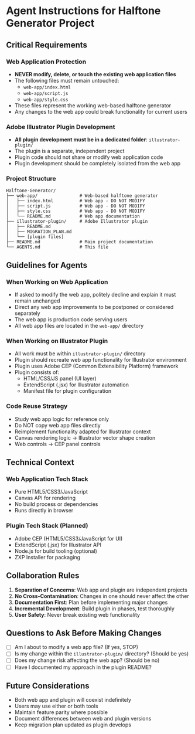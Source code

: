 # Agent Instructions for Halftone Generator Project

## Critical Requirements

### Web Application Protection
- **NEVER modify, delete, or touch the existing web application files**
- The following files must remain untouched:
  - `web-app/index.html`
  - `web-app/script.js`
  - `web-app/style.css`
- These files represent the working web-based halftone generator
- Any changes to the web app could break functionality for current users

### Adobe Illustrator Plugin Development
- **All plugin development must be in a dedicated folder**: `illustrator-plugin/`
- The plugin is a separate, independent project
- Plugin code should not share or modify web application code
- Plugin development should be completely isolated from the web app

### Project Structure
```
Halftone-Generator/
├── web-app/                # Web-based halftone generator
│   ├── index.html          # Web app - DO NOT MODIFY
│   ├── script.js           # Web app - DO NOT MODIFY
│   ├── style.css           # Web app - DO NOT MODIFY
│   └── README.md           # Web app documentation
├── illustrator-plugin/     # Adobe Illustrator plugin
│   ├── README.md
│   ├── MIGRATION_PLAN.md
│   └── [plugin files]
├── README.md               # Main project documentation
└── AGENTS.md               # This file
```

## Guidelines for Agents

### When Working on Web Application
- If asked to modify the web app, politely decline and explain it must remain unchanged
- Direct any web app improvements to be postponed or considered separately
- The web app is production code serving users
- All web app files are located in the `web-app/` directory

### When Working on Illustrator Plugin
- All work must be within `illustrator-plugin/` directory
- Plugin should recreate web app functionality for Illustrator environment
- Plugin uses Adobe CEP (Common Extensibility Platform) framework
- Plugin consists of:
  - HTML/CSS/JS panel (UI layer)
  - ExtendScript (.jsx) for Illustrator automation
  - Manifest file for plugin configuration

### Code Reuse Strategy
- Study web app logic for reference only
- Do NOT copy web app files directly
- Reimplement functionality adapted for Illustrator context
- Canvas rendering logic → Illustrator vector shape creation
- Web controls → CEP panel controls

## Technical Context

### Web Application Tech Stack
- Pure HTML5/CSS3/JavaScript
- Canvas API for rendering
- No build process or dependencies
- Runs directly in browser

### Plugin Tech Stack (Planned)
- Adobe CEP (HTML5/CSS3/JavaScript for UI)
- ExtendScript (.jsx) for Illustrator API
- Node.js for build tooling (optional)
- ZXP Installer for packaging

## Collaboration Rules

1. **Separation of Concerns**: Web app and plugin are independent projects
2. **No Cross-Contamination**: Changes in one should never affect the other
3. **Documentation First**: Plan before implementing major changes
4. **Incremental Development**: Build plugin in phases, test thoroughly
5. **User Safety**: Never break existing web functionality

## Questions to Ask Before Making Changes

- [ ] Am I about to modify a web app file? (If yes, STOP)
- [ ] Is my change within the `illustrator-plugin/` directory? (Should be yes)
- [ ] Does my change risk affecting the web app? (Should be no)
- [ ] Have I documented my approach in the plugin README?

## Future Considerations

- Both web app and plugin will coexist indefinitely
- Users may use either or both tools
- Maintain feature parity where possible
- Document differences between web and plugin versions
- Keep migration plan updated as plugin develops
